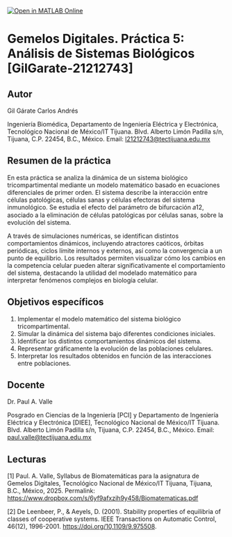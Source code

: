 [![Open in MATLAB Online](https://www.mathworks.com/images/responsive/global/open-in-matlab-online.svg)](https://matlab.mathworks.com/open/github/v1?repo=GilGarate21212743/gemelosdigitales_p5_analisis_de_sistemas_biologicos)

# Gemelos Digitales. Práctica 5: Análisis de Sistemas Biológicos [GilGarate-21212743]

## Autor
Gil Gárate Carlos Andrés 

Ingeniería Biomédica, Departamento de Ingeniería Eléctrica y Electrónica, Tecnológico Nacional de México/IT Tijuana. Blvd. Alberto Limón Padilla s/n, Tijuana, C.P. 22454, B.C., México. Email: l21212743@tectijuana.edu.mx

## Resumen de la práctica
En esta práctica se analiza la dinámica de un sistema biológico tricompartimental mediante un modelo matemático basado en ecuaciones diferenciales de primer orden. El sistema describe la interacción entre células patológicas, células sanas y células efectoras del sistema inmunológico. Se estudia el efecto del parámetro de bifurcación 𝑎12, asociado a la eliminación de células patológicas por células sanas, sobre la evolución del sistema. 

A través de simulaciones numéricas, se identifican distintos comportamientos dinámicos, incluyendo atractores caóticos, órbitas periódicas, ciclos límite internos y externos, así como la convergencia a un punto de equilibrio. Los resultados permiten visualizar cómo los cambios en la competencia celular pueden alterar significativamente el comportamiento del sistema, destacando la utilidad del modelado matemático para interpretar fenómenos complejos en biología celular.

## Objetivos específicos
1. Implementar el modelo matemático del sistema biológico tricompartimental.
2. Simular la dinámica del sistema bajo diferentes condiciones iniciales.
3. Identificar los distintos comportamientos dinámicos del sistema.
4. Representar gráficamente la evolución de las poblaciones celulares.
5. Interpretar los resultados obtenidos en función de las interacciones entre poblaciones.

## Docente
Dr. Paul A. Valle

Posgrado en Ciencias de la Ingeniería [PCI] y Departamento de Ingeniería Eléctrica y Electrónica [DIEE], Tecnológico Nacional de México/IT Tijuana. Blvd. Alberto Limón Padilla s/n, Tijuana, C.P. 22454, B.C., México. Email: paul.valle@tectijuana.edu.mx

## Lecturas
[1] Paul. A. Valle, Syllabus de Biomatemáticas para la asignatura de Gemelos Digitales, Tecnológico Nacional de México/IT Tijuana, Tijuana, B.C., México, 2025. Permalink: https://www.dropbox.com/s/6yf9afxzih9y458/Biomatematicas.pdf

[2] De Leenbeer, P., & Aeyels, D. (2001). Stability properties of equilibria of classes of cooperative systems. IEEE Transactions on Automatic Control, 46(12), 1996-2001. https://doi.org/10,1109/9.975508.
